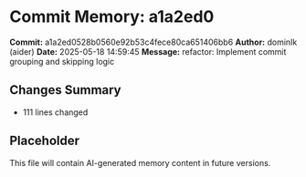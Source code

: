 # Commit Memory: a1a2ed0

**Commit:** a1a2ed0528b0560e92b53c4fece80ca651406bb6
**Author:** dominIk (aider)
**Date:** 2025-05-18 14:59:45
**Message:** refactor: Implement commit grouping and skipping logic

## Changes Summary
- 111 lines changed

## Placeholder
This file will contain AI-generated memory content in future versions.
